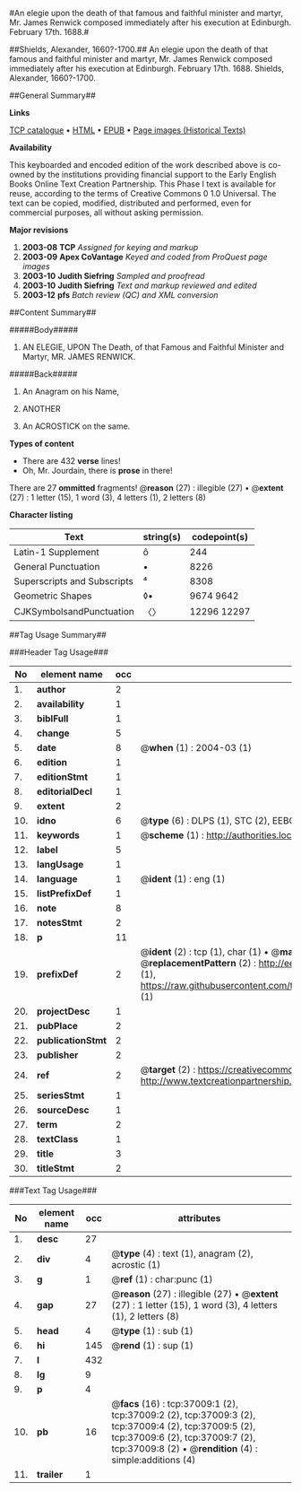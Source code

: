 #An elegie upon the death of that famous and faithful minister and martyr, Mr. James Renwick composed immediately after his execution at Edinburgh. February 17th. 1688.#

##Shields, Alexander, 1660?-1700.##
An elegie upon the death of that famous and faithful minister and martyr, Mr. James Renwick composed immediately after his execution at Edinburgh. February 17th. 1688.
Shields, Alexander, 1660?-1700.

##General Summary##

**Links**

[TCP catalogue](http://www.ota.ox.ac.uk/tcp/)  • 
[HTML](http://tei.it.ox.ac.uk/tcp/Texts-HTML/free/A59/A59962.html)  • 
[EPUB](http://tei.it.ox.ac.uk/tcp/Texts-EPUB/free/A59/A59962.epub) • 
[Page images (Historical Texts)](https://data.historicaltexts.jisc.ac.uk/view?pubId=eebo-99832535e&pageId=eebo-99832535e-37009-1)

**Availability**

This keyboarded and encoded edition of the
	       work described above is co-owned by the institutions
	       providing financial support to the Early English Books
	       Online Text Creation Partnership. This Phase I text is
	       available for reuse, according to the terms of Creative
	       Commons 0 1.0 Universal. The text can be copied,
	       modified, distributed and performed, even for
	       commercial purposes, all without asking permission.

**Major revisions**

1. __2003-08__ __TCP__ *Assigned for keying and markup*
1. __2003-09__ __Apex CoVantage__ *Keyed and coded from ProQuest page images*
1. __2003-10__ __Judith Siefring__ *Sampled and proofread*
1. __2003-10__ __Judith Siefring__ *Text and markup reviewed and edited*
1. __2003-12__ __pfs__ *Batch review (QC) and XML conversion*

##Content Summary##

#####Body#####

1. AN ELEGIE, UPON The Death, of that Famous and Faithful Minister and Martyr, MR. JAMES RENWICK.

#####Back#####

1. An Anagram on his Name,

1. ANOTHER 

1. An ACROSTICK on the same.

**Types of content**

  * There are 432 **verse** lines!
  * Oh, Mr. Jourdain, there is **prose** in there!

There are 27 **ommitted** fragments! 
 @__reason__ (27) : illegible (27)  •  @__extent__ (27) : 1 letter (15), 1 word (3), 4 letters (1), 2 letters (8)

**Character listing**


|Text|string(s)|codepoint(s)|
|---|---|---|
|Latin-1 Supplement|ô|244|
|General Punctuation|•|8226|
|Superscripts             and Subscripts|⁴|8308|
|Geometric Shapes|◊▪|9674 9642|
|CJKSymbolsandPunctuation|〈〉|12296 12297|

##Tag Usage Summary##

###Header Tag Usage###

|No|element name|occ|attributes|
|---|---|---|---|
|1.|__author__|2||
|2.|__availability__|1||
|3.|__biblFull__|1||
|4.|__change__|5||
|5.|__date__|8| @__when__ (1) : 2004-03 (1)|
|6.|__edition__|1||
|7.|__editionStmt__|1||
|8.|__editorialDecl__|1||
|9.|__extent__|2||
|10.|__idno__|6| @__type__ (6) : DLPS (1), STC (2), EEBO-CITATION (1), PROQUEST (1), VID (1)|
|11.|__keywords__|1| @__scheme__ (1) : http://authorities.loc.gov/ (1)|
|12.|__label__|5||
|13.|__langUsage__|1||
|14.|__language__|1| @__ident__ (1) : eng (1)|
|15.|__listPrefixDef__|1||
|16.|__note__|8||
|17.|__notesStmt__|2||
|18.|__p__|11||
|19.|__prefixDef__|2| @__ident__ (2) : tcp (1), char (1)  •  @__matchPattern__ (2) : ([0-9\-]+):([0-9IVX]+) (1), (.+) (1)  •  @__replacementPattern__ (2) : http://eebo.chadwyck.com/downloadtiff?vid=$1&page=$2 (1), https://raw.githubusercontent.com/textcreationpartnership/Texts/master/tcpchars.xml#$1 (1)|
|20.|__projectDesc__|1||
|21.|__pubPlace__|2||
|22.|__publicationStmt__|2||
|23.|__publisher__|2||
|24.|__ref__|2| @__target__ (2) : https://creativecommons.org/publicdomain/zero/1.0/ (1), http://www.textcreationpartnership.org/docs/. (1)|
|25.|__seriesStmt__|1||
|26.|__sourceDesc__|1||
|27.|__term__|2||
|28.|__textClass__|1||
|29.|__title__|3||
|30.|__titleStmt__|2||


###Text Tag Usage###

|No|element name|occ|attributes|
|---|---|---|---|
|1.|__desc__|27||
|2.|__div__|4| @__type__ (4) : text (1), anagram (2), acrostic (1)|
|3.|__g__|1| @__ref__ (1) : char:punc (1)|
|4.|__gap__|27| @__reason__ (27) : illegible (27)  •  @__extent__ (27) : 1 letter (15), 1 word (3), 4 letters (1), 2 letters (8)|
|5.|__head__|4| @__type__ (1) : sub (1)|
|6.|__hi__|145| @__rend__ (1) : sup (1)|
|7.|__l__|432||
|8.|__lg__|9||
|9.|__p__|4||
|10.|__pb__|16| @__facs__ (16) : tcp:37009:1 (2), tcp:37009:2 (2), tcp:37009:3 (2), tcp:37009:4 (2), tcp:37009:5 (2), tcp:37009:6 (2), tcp:37009:7 (2), tcp:37009:8 (2)  •  @__rendition__ (4) : simple:additions (4)|
|11.|__trailer__|1||
